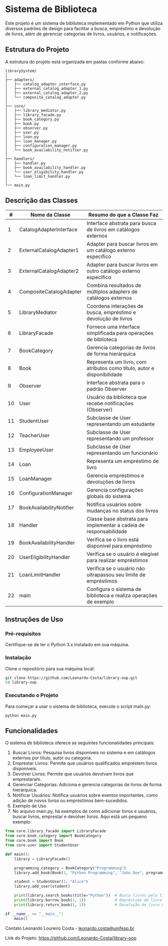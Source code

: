 # Sistema de Biblioteca
Este projeto é um sistema de biblioteca implementado em Python que utiliza diversos padrões de design para facilitar a busca, empréstimo e devolução de livros, além de gerenciar categorias de livros, usuários, e notificações.

## Estrutura do Projeto
A estrutura do projeto está organizada em pastas conforme abaixo:

```
librarySystem/
│
├── adapters/
│   ├── catalog_adapter_interface.py
│   ├── external_catalog_adapter_1.py
│   ├── external_catalog_adapter_2.py
│   └── composite_catalog_adapter.py
│
├── core/
│   ├── library_mediator.py
│   ├── library_facade.py
│   ├── book_category.py
│   ├── book.py
│   ├── observer.py
│   ├── user.py
│   ├── loan.py
│   ├── loan_manager.py
│   ├── configuration_manager.py
│   └── book_availability_notifier.py
│
├── handlers/
│   ├── handler.py
│   ├── book_availability_handler.py
│   └── user_eligibility_handler.py
│   └── loan_limit_handler.py
│
└── main.py
```

## Descrição das Classes
|\#|	Nome da Classe	|Resumo do que a Classe Faz|
|---|---|---|
|1	|CatalogAdapterInterface	|Interface abstrata para busca de livros em catálogos externos|
|2|	ExternalCatalogAdapter1| 	Adapter para buscar livros em um catálogo externo específico|
|3|	ExternalCatalogAdapter2| 	Adapter para buscar livros em outro catálogo externo específico|
|4|	CompositeCatalogAdapter| 	Combina resultados de múltiplos adapters de catálogos externos|
|5|	LibraryMediator| 	Coordena interações de busca, empréstimo e devolução de livros|
|6|	LibraryFacade| 	Fornece uma interface simplificada para operações de biblioteca|
|7|	BookCategory| 	Gerencia categorias de livros de forma hierárquica|
|8|	Book| 	Representa um livro, com atributos como título, autor e disponibilidade|
|9|	Observer| 	Interface abstrata para o padrão Observer|
|10|	User| 	Usuário da biblioteca que recebe notificações (Observer)|
|11|	StudentUser| 	Subclasse de User representando um estudante|
|12|	TeacherUser| 	Subclasse de User representando um professor|
|13|	EmployeeUser| 	Subclasse de User representando um funcionário|
|14|	Loan| 	Representa um empréstimo de livro|
|15|	LoanManager| 	Gerencia empréstimos e devoluções de livros|
|16|	ConfigurationManager| 	Gerencia configurações globais do sistema|
|17|	BookAvailabilityNotifier| 	Notifica usuários sobre mudanças no status dos livros|
|18|	Handler| 	Classe base abstrata para implementar a cadeia de responsabilidade|
|19|	BookAvailabilityHandler| 	Verifica se o livro está disponível para empréstimo|
|20|	UserEligibilityHandler| 	Verifica se o usuário é elegível para realizar empréstimos|
|21|	LoanLimitHandler| 	Verifica se o usuário não ultrapassou seu limite de empréstimos|
|22|	main| 	Configura o sistema de biblioteca e realiza operações de exemplo|

## Instruções de Uso

### Pré-requisitos
Certifique-se de ter o Python 3.x instalado em sua máquina.

### Instalação
Clone o repositório para sua máquina local:

```bash
git clone https://github.com/Leonardo-Costa/library-oop.git
cd library-oop
```

### Executando o Projeto
Para começar a usar o sistema de biblioteca, execute o script main.py:

```
python main.py
```
## Funcionalidades

O sistema de biblioteca oferece as seguintes funcionalidades principais:

1. Buscar Livros: Pesquisa livros disponíveis no sistema e em catálogos externos por título, autor ou categoria.
2. Emprestar Livros: Permite que usuários qualificados empréstem livros disponíveis.
3. Devolver Livros: Permite que usuários devolvam livros que emprestaram.
4. Gerenciar Categorias: Adiciona e gerencia categorias de livros de forma hierárquica.
5. Notificar Usuários: Notifica usuários sobre eventos importantes, como adição de novos livros ou empréstimos bem-sucedidos.
6. Exemplo de Uso
7. No arquivo main.py, há exemplos de como adicionar livros e usuários, buscar livros, emprestar e devolver livros. Aqui está um pequeno exemplo:

```python
from core.library_facade import LibraryFacade
from core.book_category import BookCategory
from core.book import Book
from core.user import StudentUser

def main():
    library = LibraryFacade()

    programming_category = BookCategory("Programming")
    library.add_book(Book(1, "Python Programming", "John Doe", programming_category))

    student = StudentUser(1, "Alice")
    library.add_user(student)

    print(library.search_books(title="Python"))  # Busca livros pelo título "Python"
    print(library.borrow_book(1, 1))             # Empréstimo do livro com ID 1 pelo usuário com ID 1
    print(library.return_book(1, 1))             # Devolução do livro com ID 1 pelo usuário com ID 1

if __name__ == "__main__":
    main()
```


Contato
Leonardo Loureiro Costa - leonardo.costa@unifesp.br

Link do Projeto: https://github.com/Leonardo-Costa/library-oop
